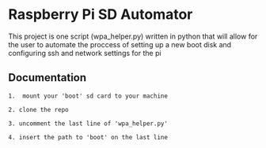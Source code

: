 
# Raspberry Pi SD Automator

This project is one script (wpa_helper.py) written in python that will allow for the user to automate the proccess of setting up a new boot disk and configuring ssh and network settings for the pi

## Documentation

    1.  mount your 'boot' sd card to your machine

    2. clone the repo

    3. uncomment the last line of 'wpa_helper.py'

    4. insert the path to 'boot' on the last line




  
